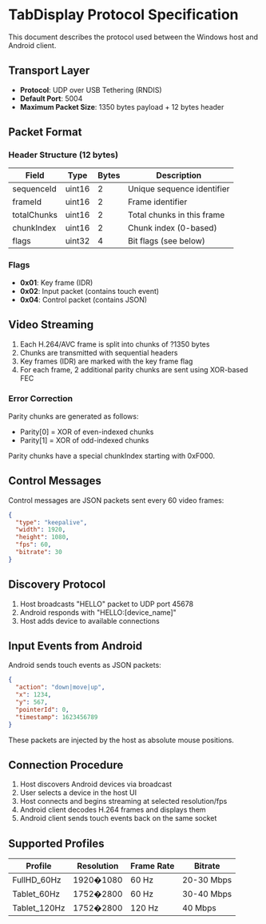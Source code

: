 # TabDisplay Protocol Specification

This document describes the protocol used between the Windows host and Android client.

## Transport Layer

- **Protocol**: UDP over USB Tethering (RNDIS)
- **Default Port**: 5004
- **Maximum Packet Size**: 1350 bytes payload + 12 bytes header

## Packet Format

### Header Structure (12 bytes)

| Field       | Type    | Bytes | Description                             |
|-------------|---------|-------|-----------------------------------------|
| sequenceId  | uint16  | 2     | Unique sequence identifier              |
| frameId     | uint16  | 2     | Frame identifier                        |
| totalChunks | uint16  | 2     | Total chunks in this frame              |
| chunkIndex  | uint16  | 2     | Chunk index (0-based)                   |
| flags       | uint32  | 4     | Bit flags (see below)                   |

### Flags

- **0x01**: Key frame (IDR)
- **0x02**: Input packet (contains touch event)
- **0x04**: Control packet (contains JSON)

## Video Streaming

1. Each H.264/AVC frame is split into chunks of ?1350 bytes
2. Chunks are transmitted with sequential headers
3. Key frames (IDR) are marked with the key frame flag
4. For each frame, 2 additional parity chunks are sent using XOR-based FEC

### Error Correction

Parity chunks are generated as follows:
- Parity[0] = XOR of even-indexed chunks
- Parity[1] = XOR of odd-indexed chunks

Parity chunks have a special chunkIndex starting with 0xF000.

## Control Messages

Control messages are JSON packets sent every 60 video frames:

```json
{
  "type": "keepalive",
  "width": 1920,
  "height": 1080,
  "fps": 60,
  "bitrate": 30
}
```

## Discovery Protocol

1. Host broadcasts "HELLO" packet to UDP port 45678
2. Android responds with "HELLO:[device_name]"
3. Host adds device to available connections

## Input Events from Android

Android sends touch events as JSON packets:

```json
{
  "action": "down|move|up",
  "x": 1234,
  "y": 567,
  "pointerId": 0,
  "timestamp": 1623456789
}
```

These packets are injected by the host as absolute mouse positions.

## Connection Procedure

1. Host discovers Android devices via broadcast
2. User selects a device in the host UI
3. Host connects and begins streaming at selected resolution/fps
4. Android client decodes H.264 frames and displays them
5. Android client sends touch events back on the same socket

## Supported Profiles

| Profile         | Resolution  | Frame Rate | Bitrate      |
|-----------------|-------------|------------|--------------|
| FullHD_60Hz     | 1920�1080   | 60 Hz      | 20-30 Mbps   |
| Tablet_60Hz     | 1752�2800   | 60 Hz      | 30-40 Mbps   |
| Tablet_120Hz    | 1752�2800   | 120 Hz     | 40 Mbps      |
